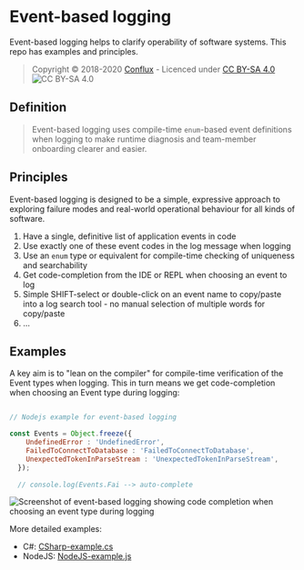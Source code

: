 # Event-based logging

Event-based logging helps to clarify operability of software systems. This repo has examples and principles.

> Copyright © 2018-2020 [Conflux](https://confluxdigital.net/) - Licenced under [CC BY-SA 4.0](https://creativecommons.org/licenses/by-sa/4.0/) ![CC BY-SA 4.0](https://licensebuttons.net/l/by-sa/3.0/88x31.png)

## Definition

> Event-based logging uses compile-time `enum`-based event definitions when logging to make runtime diagnosis and team-member onboarding clearer and easier. 

## Principles

Event-based logging is designed to be a simple, expressive approach to exploring failure modes and real-world operational behaviour for all kinds of software.

1. Have a single, definitive list of application events in code
2. Use exactly one of these event codes in the log message when logging
3. Use an `enum` type or equivalent for compile-time checking of uniqueness and searchability
4. Get code-completion from the IDE or REPL when choosing an event to log
5. Simple SHIFT-select or double-click on an event name to copy/paste into a log search tool - no manual selection of multiple words for copy/paste
6. ...

## Examples

A key aim is to "lean on the compiler" for compile-time verification of the Event types when logging. This in turn means we get code-completion when choosing an Event type during logging:

```JavaScript

// Nodejs example for event-based logging

const Events = Object.freeze({
    UndefinedError : 'UndefinedError',
    FailedToConnectToDatabase : 'FailedToConnectToDatabase',
    UnexpectedTokenInParseStream : 'UnexpectedTokenInParseStream',
  });
  
  // console.log(Events.Fai --> auto-complete 

```

![Screenshot of event-based logging showing code completion when choosing an event type during logging](examples/event-based-logging--nodejs-enum-crop.png.png)

More detailed examples:

* C#: [CSharp-example.cs](examples/cs/EventBasedLoggingExample/CSharp-example.cs)
* NodeJS: [NodeJS-example.js](examples/NodeJS-example.js)
